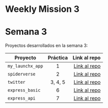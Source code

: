 # Weekly Mission 3
# Semana 3 

Proyectos desarrollados en la semana 3:

| Proyecto | Práctica | Link al repo |
| ------------- |:-------------:| -----:|
|`my_launchx_app`|1|[Link al repo](https://github.com/victor-gp99/my_launchx_app.git)|
|`spiderverse`|2|[Link al repo](https://github.com/victor-gp99/spiderverse.git)|
|`twitter`|3, 4, 5|[Link al repo](https://github.com/victor-gp99/Twitter.git)|
|`express_basic`|6|[Link al repo](https://github.com/victor-gp99/express_basic.git)|
|`express_api`|7|[Link al repo](https://github.com/victor-gp99/express_api.git)|